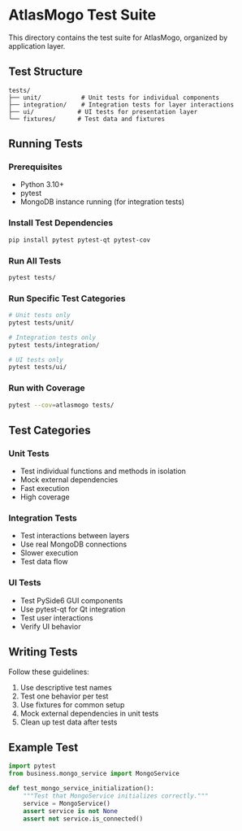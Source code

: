 # AtlasMogo Test Suite

This directory contains the test suite for AtlasMogo, organized by application layer.

## Test Structure

```
tests/
├── unit/           # Unit tests for individual components
├── integration/    # Integration tests for layer interactions
├── ui/            # UI tests for presentation layer
└── fixtures/      # Test data and fixtures
```

## Running Tests

### Prerequisites
- Python 3.10+
- pytest
- MongoDB instance running (for integration tests)

### Install Test Dependencies
```bash
pip install pytest pytest-qt pytest-cov
```

### Run All Tests
```bash
pytest tests/
```

### Run Specific Test Categories
```bash
# Unit tests only
pytest tests/unit/

# Integration tests only
pytest tests/integration/

# UI tests only
pytest tests/ui/
```

### Run with Coverage
```bash
pytest --cov=atlasmogo tests/
```

## Test Categories

### Unit Tests
- Test individual functions and methods in isolation
- Mock external dependencies
- Fast execution
- High coverage

### Integration Tests
- Test interactions between layers
- Use real MongoDB connections
- Slower execution
- Test data flow

### UI Tests
- Test PySide6 GUI components
- Use pytest-qt for Qt integration
- Test user interactions
- Verify UI behavior

## Writing Tests

Follow these guidelines:
1. Use descriptive test names
2. Test one behavior per test
3. Use fixtures for common setup
4. Mock external dependencies in unit tests
5. Clean up test data after tests

## Example Test

```python
import pytest
from business.mongo_service import MongoService

def test_mongo_service_initialization():
    """Test that MongoService initializes correctly."""
    service = MongoService()
    assert service is not None
    assert not service.is_connected()
```
